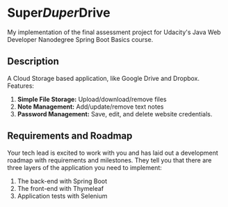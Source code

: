 # Super*Duper*Drive
My implementation of the final assessment project for Udacity's Java Web Developer Nanodegree Spring Boot Basics course.

## Description
A Cloud Storage based application, like Google Drive and Dropbox. Features:

1. **Simple File Storage:** Upload/download/remove files
2. **Note Management:** Add/update/remove text notes
3. **Password Management:** Save, edit, and delete website credentials.

## Requirements and Roadmap
Your tech lead is excited to work with you and has laid out a development roadmap with requirements and milestones. They tell you that there are three layers of the application you need to implement:

1. The back-end with Spring Boot
2. The front-end with Thymeleaf
3. Application tests with Selenium

